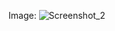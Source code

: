 Image:
![Screenshot_2](https://user-images.githubusercontent.com/104390148/189446493-6947ebdb-496b-4688-b95f-eeb235f320e3.png)
